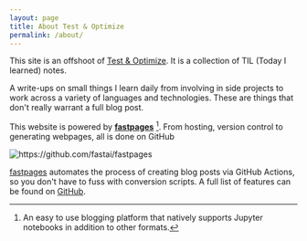 ```yaml
---
layout: page
title: About Test & Optimize
permalink: /about/
---
```




This site is an offshoot of [Test & Optimize](https://www.testandoptimize.com/). It is a collection of TIL (Today I learned) notes. 

A write-ups on small things I learn daily from involving in side projects to work across a variety of languages and technologies. 
These are things that don't really warrant a full blog post.

This website is powered by **[fastpages](https://github.com/fastai/fastpages)** [^1]. From hosting, version control to generating webpages, all is done on GitHub


![]({{site.baseurl}}/images/diagram.png "https://github.com/fastai/fastpages")

[fastpages](https://github.com/fastai/fastpages) automates the process of creating blog posts via GitHub Actions, so you don't have to fuss with conversion scripts.  A full list of features can be found on [GitHub](https://github.com/fastai/fastpages).  





[^1]: An easy to use blogging platform that natively supports Jupyter notebooks in addition to other formats.
